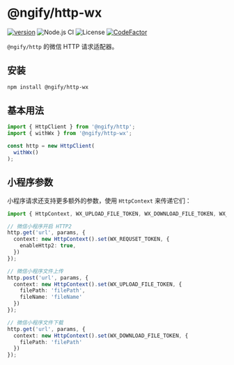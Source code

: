 # @ngify/http-wx

[![version](https://img.shields.io/npm/v/@ngify/http-wx/latest.svg)](https://www.npmjs.com/package/@ngify/http-wx)
![Node.js CI](https://github.com/ngify/ngify/workflows/Node.js%20CI/badge.svg)
![License](https://img.shields.io/badge/License-MIT-blue.svg)
[![CodeFactor](https://www.codefactor.io/repository/github/ngify/ngify/badge)](https://www.codefactor.io/repository/github/ngify/ngify)

`@ngify/http` 的微信 HTTP 请求适配器。

## 安装

```bash
npm install @ngify/http-wx
```

## 基本用法

```ts
import { HttpClient } from '@ngify/http';
import { withWx } from '@ngify/http-wx';

const http = new HttpClient(
  withWx()
);
```

## 小程序参数

小程序请求还支持更多额外的参数，使用 `HttpContext` 来传递它们：

```ts
import { HttpContext, WX_UPLOAD_FILE_TOKEN, WX_DOWNLOAD_FILE_TOKEN, WX_REQUSET_TOKEN } from '@ngify/http-wx';

// 微信小程序开启 HTTP2
http.get('url', params, {
  context: new HttpContext().set(WX_REQUSET_TOKEN, {
    enableHttp2: true,
  })
});

// 微信小程序文件上传
http.post('url', params, {
  context: new HttpContext().set(WX_UPLOAD_FILE_TOKEN, {
    filePath: 'filePath',
    fileName: 'fileName'
  })
});

// 微信小程序文件下载
http.get('url', params, {
  context: new HttpContext().set(WX_DOWNLOAD_FILE_TOKEN, {
    filePath: 'filePath'
  })
});
```
